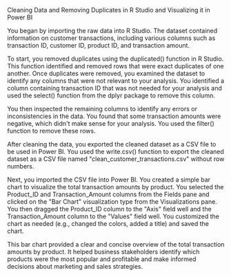 Cleaning Data and Removing Duplicates in R Studio and Visualizing it in Power BI

You began by importing the raw data into R Studio. The dataset contained information on customer transactions, including various columns such as transaction ID, customer ID, product ID, and transaction amount.

To start, you removed duplicates using the duplicated() function in R Studio. This function identified and removed rows that were exact duplicates of one another. Once duplicates were removed, you examined the dataset to identify any columns that were not relevant to your analysis. You identified a column containing transaction ID that was not needed for your analysis and used the select() function from the dplyr package to remove this column.

You then inspected the remaining columns to identify any errors or inconsistencies in the data. You found that some transaction amounts were negative, which didn't make sense for your analysis. You used the filter() function to remove these rows.

After cleaning the data, you exported the cleaned dataset as a CSV file to be used in Power BI. You used the write.csv() function to export the cleaned dataset as a CSV file named "clean_customer_transactions.csv" without row numbers.

Next, you imported the CSV file into Power BI. You created a simple bar chart to visualize the total transaction amounts by product. You selected the Product_ID and Transaction_Amount columns from the Fields pane and clicked on the "Bar Chart" visualization type from the Visualizations pane. You then dragged the Product_ID column to the "Axis" field well and the Transaction_Amount column to the "Values" field well. You customized the chart as needed (e.g., changed the colors, added a title) and saved the chart.

This bar chart provided a clear and concise overview of the total transaction amounts by product. It helped business stakeholders identify which products were the most popular and profitable and make informed decisions about marketing and sales strategies.
